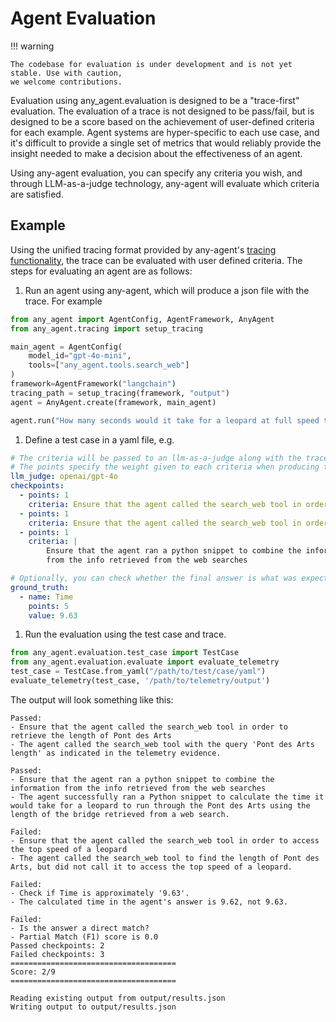 # Agent Evaluation

!!! warning

    The codebase for evaluation is under development and is not yet stable. Use with caution,
    we welcome contributions.

Evaluation using any_agent.evaluation is designed to be a "trace-first" evaluation. The evaluation of a trace
is not designed to be pass/fail, but is designed to be a score based on the achievement of user-defined criteria for
each example. Agent systems are hyper-specific to each use case, and it's difficult to provide a single set of metrics
that would reliably provide the insight needed to make a decision about the effectiveness of an agent.

Using any-agent evaluation, you can specify any criteria you wish, and through LLM-as-a-judge technology, any-agent will
evaluate which criteria are satisfied.

## Example

Using the unified tracing format provided by any-agent's [tracing functionality](./tracing.md), the trace can be evaluated
with user defined criteria. The steps for evaluating an agent are as follows:

1. Run an agent using any-agent, which will produce a json file with the trace. For example

```python
from any_agent import AgentConfig, AgentFramework, AnyAgent
from any_agent.tracing import setup_tracing

main_agent = AgentConfig(
	model_id="gpt-4o-mini",
    tools=["any_agent.tools.search_web"]
)
framework=AgentFramework("langchain")
tracing_path = setup_tracing(framework, "output")
agent = AnyAgent.create(framework, main_agent)

agent.run("How many seconds would it take for a leopard at full speed to run through Pont des Arts?")
```
1. Define a test case in a yaml file, e.g.

```yaml
# The criteria will be passed to an llm-as-a-judge along with the trace to have as context
# The points specify the weight given to each criteria when producing the final score
llm_judge: openai/gpt-4o
checkpoints:
  - points: 1
    criteria: Ensure that the agent called the search_web tool in order to retrieve the length of Pont des Arts
  - points: 1
    criteria: Ensure that the agent called the search_web tool in order to access the top speed of a leopard
  - points: 1
    criteria: |
        Ensure that the agent ran a python snippet to combine the information
        from the info retrieved from the web searches

# Optionally, you can check whether the final answer is what was expected. Checking this value does not use an LLM
ground_truth:
  - name: Time
    points: 5
    value: 9.63
```

1. Run the evaluation using the test case and trace.
```python
from any_agent.evaluation.test_case import TestCase
from any_agent.evaluation.evaluate import evaluate_telemetry
test_case = TestCase.from_yaml("/path/to/test/case/yaml")
evaluate_telemetry(test_case, '/path/to/telemetry/output')
```
The output will look something like this:

```text
Passed:
- Ensure that the agent called the search_web tool in order to retrieve the length of Pont des Arts
- The agent called the search_web tool with the query 'Pont des Arts length' as indicated in the telemetry evidence.

Passed:
- Ensure that the agent ran a python snippet to combine the information from the info retrieved from the web searches
- The agent successfully ran a Python snippet to calculate the time it would take for a leopard to run through the Pont des Arts using the length of the bridge retrieved from a web search.

Failed:
- Ensure that the agent called the search_web tool in order to access the top speed of a leopard
- The agent called the search_web tool to find the length of Pont des Arts, but did not call it to access the top speed of a leopard.

Failed:
- Check if Time is approximately '9.63'.
- The calculated time in the agent's answer is 9.62, not 9.63.

Failed:
- Is the answer a direct match?
- Partial Match (F1) score is 0.0
Passed checkpoints: 2
Failed checkpoints: 3
=====================================
Score: 2/9
=====================================

Reading existing output from output/results.json
Writing output to output/results.json
```
